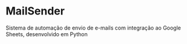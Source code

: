 # MailSender
Sistema de automação de envio de e-mails com integração ao Google Sheets, desenvolvido em Python
